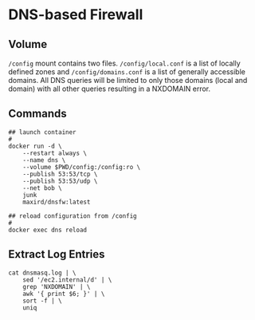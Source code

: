 # DNS-based Firewall

## Volume

`/config` mount contains two files. `/config/local.conf` is a list of locally defined
zones and `/config/domains.conf` is a list of generally accessible domains. All DNS
queries will be limited to only those domains (local and domain) with all other
queries resulting in a NXDOMAIN error.

## Commands

```shellscript
## launch container
#
docker run -d \
    --restart always \
    --name dns \
    --volume $PWD/config:/config:ro \
    --publish 53:53/tcp \
    --publish 53:53/udp \
    --net bob \
    junk
    maxird/dnsfw:latest

## reload configuration from /config
#
docker exec dns reload
```

## Extract Log Entries

```shellscript
cat dnsmasq.log | \
    sed '/ec2.internal/d' | \
    grep 'NXDOMAIN' | \
    awk '{ print $6; }' | \
    sort -f | \
    uniq
```
